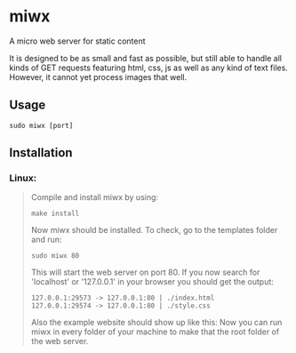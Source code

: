# miwx
A micro web server for static content

It is designed to be as small and fast as possible, but still able to handle all kinds of GET requests featuring html, css, js as well as any kind of text files. However, it cannot yet process images that well.

## Usage
```
sudo miwx [port]
```

## Installation
### Linux:
> Compile and install miwx by using:
> ```
> make install
> ```
> Now miwx should be installed. To check, go to the templates folder and run:
> ```
> sudo miwx 80
> ```
> This will start the web server on port 80. If you now search for 'localhost' or '127.0.0.1' in your browser you should get the output:
> ```
> 127.0.0.1:29573 -> 127.0.0.1:80 | ./index.html
> 127.0.0.1:29574 -> 127.0.0.1:80 | ./style.css
> ```
> Also the example website should show up like this:
> Now you can run miwx in every folder of your machine to make that the root folder of the web server.
